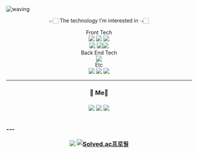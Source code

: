 <meta name="viewport" content="width=device-width, initial-scale=1">
<link rel="stylesheet" href="github-markdown.css">

![waving](https://capsule-render.vercel.app/api?type=waving&height=200&text=SeungJoo&nbsp;Han&fontAlign=70&fontAlignY=40&color=gradient)

<p align = "center"> 👉🏻 The technology I'm interested in 👈🏻 </p> 

<div align = "center"> Front Tech
 <div>
  <img src="https://img.shields.io/badge/Javascript-important?style=flat-square&logo=Javascript&logoColor=white"/></a>&nbsp<img src="https://img.shields.io/badge/HTML5-yellow?style=flat-square&logo=HTML5&logoColor=white"/></a>&nbsp<img src="https://img.shields.io/badge/CSS3-lightgray?style=flat-square&logo=CSS3&logoColor=white"/></br><img src="https://img.shields.io/badge/React-blue?style=flat-square&logo=React&logoColor=white"/></a>&nbsp<img src="https://img.shields.io/badge/Typescript-3178C6?style=flat-square&logo=TypeScript&logoColor=white"/><img src="https://img.shields.io/badge/Redux-40AEF0?style=flat-square&logo=Redux&logoColor=white"/><br/>
 </div>
</div>

<div align = "center"> Back End Tech
 <div> 
  <img src="https://img.shields.io/badge/Node.js-5455FE?style=flat-square&logo=Node.js&logoColor=white"/> 
 </div>
</div>

<div align = "center"> Etc
 <div>
  <img src="https://img.shields.io/badge/Git-F05032?style=flat-square&logo=Git&logoColor=white"/> <img src="https://img.shields.io/badge/GitHub-181717?style=flat-square&logo=GitHub&logoColor=white"/> <img src="https://img.shields.io/badge/Python-3766AB?style=flat-square&logo=Python&logoColor=white"/>
 </div>
</div> 

---


   <h3 align = "center"> 🏻 Me🏻 <h3>
  
  <p align = "center">
  <a href="https://devlibrary00108.tistory.com/"><img src="https://img.shields.io/badge/Blog-000000?style=flat-square&logo=Micro.blog&logoColor=white&link=내링크"/></a> <a href=https://img.shields.io/badge/Gmail-d14836?style=flat-square&logo=Gmail&logoColor=white&link=mailto:gkstmdwn234@gmail.com> <img src="https://img.shields.io/badge/Mail-9E9E9E?style=flat-square&logo=Mail.Ru&logoColor=white"/></a> <a href="https://hits.seeyoufarm.com"><img src="https://hits.seeyoufarm.com/api/count/incr/badge.svg?url=https%3A%2F%2Fgithub.com%2Fchaselover%2Fhit-counter&count_bg=%000000&title_bg=%343664&icon=&icon_color=%23E7E7E7&title=hits&edge_flat=false"/></a>
     </p>
 <br>
---
 <br>
 <div align = "center">
  
 ![](https://github-profile-summary-cards.vercel.app/api/cards/stats?username=chaselover&theme=vue)
 [![Solved.ac프로필](http://mazassumnida.wtf/api/v2/generate_badge?boj=wannabe)](https://solved.ac/wannabe)
</div> 

 
